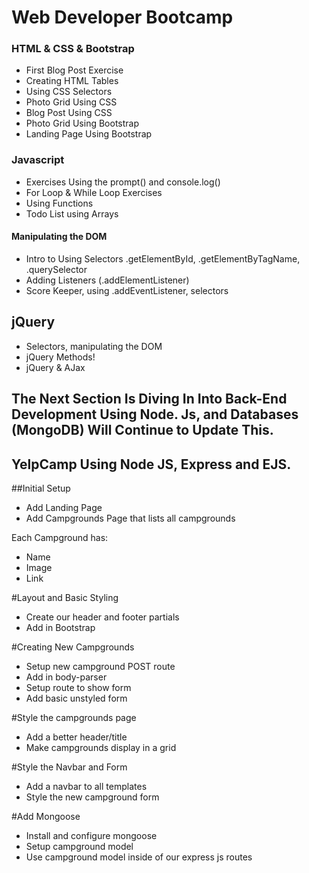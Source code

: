 # Web Developer Bootcamp

### HTML & CSS & Bootstrap
- First Blog Post Exercise
- Creating HTML Tables
- Using CSS Selectors
- Photo Grid Using CSS
- Blog Post Using CSS 
- Photo Grid Using Bootstrap 
- Landing Page Using Bootstrap

### Javascript
- Exercises Using the prompt() and console.log()
- For Loop & While Loop Exercises
- Using Functions
- Todo List using Arrays

#### Manipulating the DOM 
- Intro to Using Selectors .getElementById, .getElementByTagName, .querySelector
- Adding Listeners (.addElementListener)
- Score Keeper, using .addEventListener, selectors

## jQuery
- Selectors, manipulating the DOM
- jQuery Methods!
- jQuery & AJax

## The Next Section Is Diving In Into Back-End Development Using Node. Js, and Databases (MongoDB) Will Continue to Update This.

## YelpCamp Using Node JS, Express and EJS.

##Initial Setup
* Add Landing Page
* Add Campgrounds Page that lists all campgrounds

Each Campground has:
   * Name
   * Image
   * Link
   
#Layout and Basic Styling
* Create our header and footer partials
* Add in Bootstrap

#Creating New Campgrounds
* Setup new campground POST route
* Add in body-parser
* Setup route to show form
* Add basic unstyled form

#Style the campgrounds page
* Add a better header/title
* Make campgrounds display in a grid

#Style the Navbar and Form
* Add a navbar to all templates
* Style the new campground form

#Add Mongoose
* Install and configure mongoose
* Setup campground model
* Use campground model inside of our express js routes
